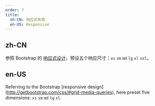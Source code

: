 ```yaml
---
order: 7
title:
  zh-CN: 响应式布局
  en-US: Responsive
---
```


## zh-CN

参照 Bootstrap 的 [响应式设计](http://getbootstrap.com/css/#grid-media-queries)，预设五个响应尺寸：`xs` `sm` `md` `lg` `xl`  `xxl`。

## en-US

Referring to the Bootstrap [responsive design] (http://getbootstrap.com/css/#grid-media-queries), here preset five dimensions: `xs` `sm` `md` `lg` `xl`.

